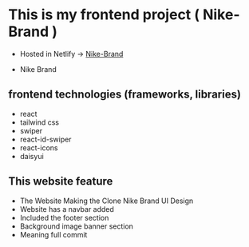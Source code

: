 # This is my frontend project ( Nike-Brand )

- Hosted in Netlify -> [Nike-Brand](https://nike704.netlify.app/)



- Nike Brand


## frontend technologies (frameworks, libraries) 
- react
- tailwind css
- swiper
- react-id-swiper
- react-icons
- daisyui


## This website feature

- The Website Making the Clone Nike Brand UI Design
- Website has a navbar added
- Included the footer section 
- Background image banner section
- Meaning full commit
